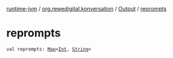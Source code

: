 [runtime-jvm](../../index.md) / [org.rewedigital.konversation](../index.md) / [Output](index.md) / [reprompts](./reprompts.md)

# reprompts

`val reprompts: `[`Map`](https://kotlinlang.org/api/latest/jvm/stdlib/kotlin.collections/-map/index.html)`<`[`Int`](https://kotlinlang.org/api/latest/jvm/stdlib/kotlin/-int/index.html)`, `[`String`](https://kotlinlang.org/api/latest/jvm/stdlib/kotlin/-string/index.html)`>`
